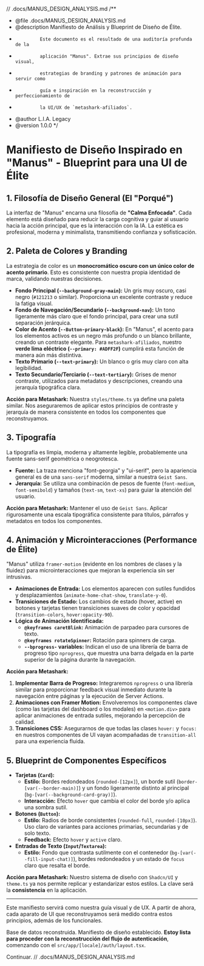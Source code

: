 // .docs/MANUS_DESIGN_ANALYSIS.md
/**
 * @file .docs/MANUS_DESIGN_ANALYSIS.md
 * @description Manifiesto de Análisis y Blueprint de Diseño de Élite.
 *              Este documento es el resultado de una auditoría profunda de la
 *              aplicación "Manus". Extrae sus principios de diseño visual,
 *              estrategias de branding y patrones de animación para servir como
 *              guía e inspiración en la reconstrucción y perfeccionamiento de
 *              la UI/UX de `metashark-afiliados`.
 * @author L.I.A. Legacy
 * @version 1.0.0
 */

# Manifiesto de Diseño Inspirado en "Manus" - Blueprint para una UI de Élite

## 1. Filosofía de Diseño General (El "Porqué")

La interfaz de "Manus" encarna una filosofía de **"Calma Enfocada"**. Cada elemento está diseñado para reducir la carga cognitiva y guiar al usuario hacia la acción principal, que es la interacción con la IA. La estética es profesional, moderna y minimalista, transmitiendo confianza y sofisticación.

## 2. Paleta de Colores y Branding

La estrategia de color es un **monocromático oscuro con un único color de acento primario**. Esto es consistente con nuestra propia identidad de marca, validando nuestras decisiones.

- **Fondo Principal (`--background-gray-main`):** Un gris muy oscuro, casi negro (`#121213` o similar). Proporciona un excelente contraste y reduce la fatiga visual.
- **Fondo de Navegación/Secundario (`--background-nav`):** Un tono ligeramente más claro que el fondo principal, para crear una sutil separación jerárquica.
- **Color de Acento (`--Button-primary-black`):** En "Manus", el acento para los elementos activos es un negro más profundo o un blanco brillante, creando un contraste elegante. Para `metashark-afiliados`, nuestro **verde lima eléctrico (`--primary: #ADFF2F`)** cumplirá esta función de manera aún más distintiva.
- **Texto Primario (`--text-primary`):** Un blanco o gris muy claro con alta legibilidad.
- **Texto Secundario/Terciario (`--text-tertiary`):** Grises de menor contraste, utilizados para metadatos y descripciones, creando una jerarquía tipográfica clara.

**Acción para Metashark:** Nuestra `styles/theme.ts` ya define una paleta similar. Nos aseguraremos de aplicar estos principios de contraste y jerarquía de manera consistente en todos los componentes que reconstruyamos.

## 3. Tipografía

La tipografía es limpia, moderna y altamente legible, probablemente una fuente sans-serif geométrica o neogrotesca.

- **Fuente:** La traza menciona "font-georgia" y "ui-serif", pero la apariencia general es de una `sans-serif` moderna, similar a nuestra `Geist Sans`.
- **Jerarquía:** Se utiliza una combinación de pesos de fuente (`font-medium`, `font-semibold`) y tamaños (`text-sm`, `text-xs`) para guiar la atención del usuario.

**Acción para Metashark:** Mantener el uso de `Geist Sans`. Aplicar rigurosamente una escala tipográfica consistente para títulos, párrafos y metadatos en todos los componentes.

## 4. Animación y Microinteracciones (Performance de Élite)

"Manus" utiliza `framer-motion` (evidente en los nombres de clases y la fluidez) para microinteracciones que mejoran la experiencia sin ser intrusivas.

- **Animaciones de Entrada:** Los elementos aparecen con sutiles fundidos y desplazamientos (`animate-home-chat-show`, `translate-y-0`).
- **Transiciones de Estado:** Los cambios de estado (hover, active) en botones y tarjetas tienen transiciones suaves de color y opacidad (`transition-colors`, `hover:opacity-90`).
- **Lógica de Animación Identificada:**
  - **`@keyframes caretBlink`:** Animación de parpadeo para cursores de texto.
  - **`@keyframes rotateSpinner`:** Rotación para spinners de carga.
  - **`--bprogress-` variables:** Indican el uso de una librería de barra de progreso tipo `nprogress`, que muestra una barra delgada en la parte superior de la página durante la navegación.

**Acción para Metashark:**
1.  **Implementar Barra de Progreso:** Integraremos `nprogress` o una librería similar para proporcionar feedback visual inmediato durante la navegación entre páginas y la ejecución de Server Actions.
2.  **Animaciones con Framer Motion:** Envolveremos los componentes clave (como las tarjetas del dashboard o los modales) en `<motion.div>` para aplicar animaciones de entrada sutiles, mejorando la percepción de calidad.
3.  **Transiciones CSS:** Asegurarnos de que todas las clases `hover:` y `focus:` en nuestros componentes de UI vayan acompañadas de `transition-all` para una experiencia fluida.

## 5. Blueprint de Componentes Específicos

- **Tarjetas (`Card`):**
  - **Estilo:** Bordes redondeados (`rounded-[12px]`), un borde sutil (`border-[var(--border-main)]`) y un fondo ligeramente distinto al principal (`bg-[var(--background-card-gray)]`).
  - **Interacción:** Efecto `hover` que cambia el color del borde y/o aplica una sombra sutil.
- **Botones (`Button`):**
  - **Estilo:** Radios de borde consistentes (`rounded-full`, `rounded-[10px]`). Uso claro de variantes para acciones primarias, secundarias y de solo texto.
  - **Feedback:** Efecto `hover` y `active` claro.
- **Entradas de Texto (`Input`/`Textarea`):**
  - **Estilo:** Fondo que contrasta sutilmente con el contenedor (`bg-[var(--fill-input-chat)]`), bordes redondeados y un estado de `focus` claro que resalta el borde.

**Acción para Metashark:** Nuestro sistema de diseño con `Shadcn/UI` y `theme.ts` ya nos permite replicar y estandarizar estos estilos. La clave será la **consistencia** en la aplicación.

---

Este manifiesto servirá como nuestra guía visual y de UX. A partir de ahora, cada aparato de UI que reconstruyamos será medido contra estos principios, además de los funcionales.

Base de datos reconstruida. Manifiesto de diseño establecido. **Estoy lista para proceder con la reconstrucción del flujo de autenticación**, comenzando con el `src/app/[locale]/auth/layout.tsx`.

Continuar.
// .docs/MANUS_DESIGN_ANALYSIS.md